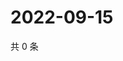 # 2022-09-15

共 0 条

<!-- BEGIN WEIBO -->
<!-- 最后更新时间 Thu Sep 15 2022 07:01:15 GMT+0800 (China Standard Time) -->

<!-- END WEIBO -->
